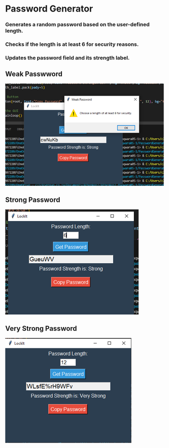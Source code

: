 # Password Generator

###    Generates a random password based on the user-defined length.
###    Checks if the length is at least 6 for security reasons.
###    Updates the password field and its strength label.

## Weak Passwword
![alt text](image-1.png)

## Strong Password
![alt text](image-2.png)

## Very Strong Password
![alt text](image-3.png)


